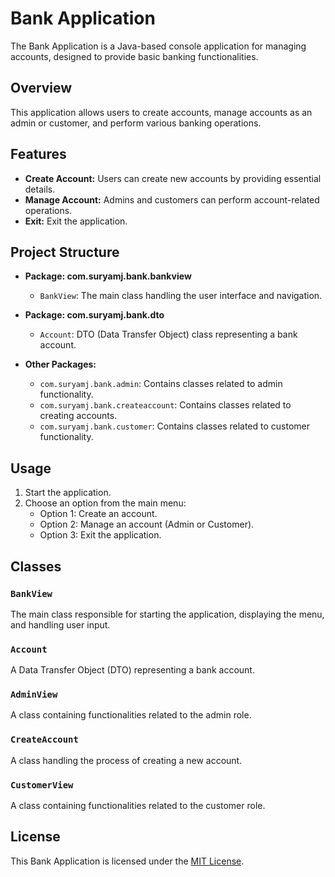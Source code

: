 # Bank Application

The Bank Application is a Java-based console application for managing accounts, designed to provide basic banking functionalities.

## Overview

This application allows users to create accounts, manage accounts as an admin or customer, and perform various banking operations.

## Features

- **Create Account:** Users can create new accounts by providing essential details.
- **Manage Account:** Admins and customers can perform account-related operations.
- **Exit:** Exit the application.

## Project Structure

- **Package: com.suryamj.bank.bankview**
  - `BankView`: The main class handling the user interface and navigation.

- **Package: com.suryamj.bank.dto**
  - `Account`: DTO (Data Transfer Object) class representing a bank account.

- **Other Packages:**
  - `com.suryamj.bank.admin`: Contains classes related to admin functionality.
  - `com.suryamj.bank.createaccount`: Contains classes related to creating accounts.
  - `com.suryamj.bank.customer`: Contains classes related to customer functionality.

## Usage

1. Start the application.
2. Choose an option from the main menu:
   - Option 1: Create an account.
   - Option 2: Manage an account (Admin or Customer).
   - Option 3: Exit the application.

## Classes

### `BankView`

The main class responsible for starting the application, displaying the menu, and handling user input.

### `Account`

A Data Transfer Object (DTO) representing a bank account.

### `AdminView`

A class containing functionalities related to the admin role.

### `CreateAccount`

A class handling the process of creating a new account.

### `CustomerView`

A class containing functionalities related to the customer role.

## License

This Bank Application is licensed under the [MIT License](LICENSE).
